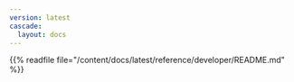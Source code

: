```yaml
---
version: latest
cascade:
  layout: docs
---
```


{{%  readfile file="/content/docs/latest/reference/developer/README.md" %}}
